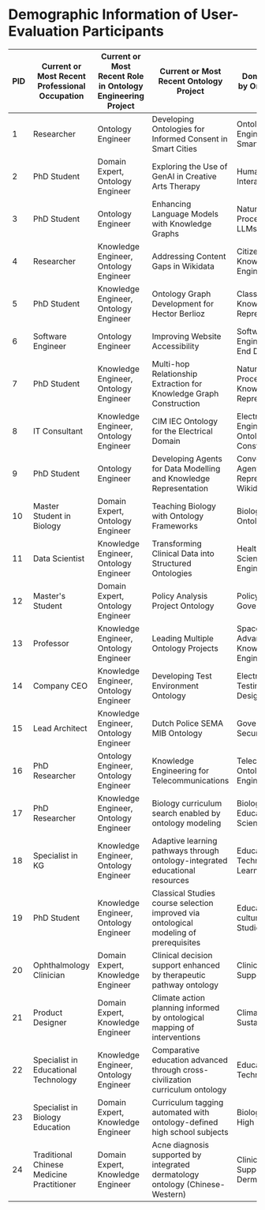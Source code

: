 # Demographic Information of User-Evaluation Participants

| PID | Current or Most Recent Professional Occupation | Current or Most Recent Role in Ontology Engineering Project | Current or Most Recent Ontology Project                              | Domains Covered by Ontology Project               | Experience with Ontology Construction | Familiarity with AI Chatbots       | Familiarity with Ontology User Stories |
|-----|-------------------------------------------------|------------------------------------------------------------|-----------------------------------------------------------------------|--------------------------------------------------|---------------------------------------|-----------------------------------|--------------------------------------|
| 1   | Researcher                                      | Ontology Engineer                                          | Developing Ontologies for Informed Consent in Smart Cities            | Ontology Engineering and Smart Cities             | 5 - Expert                            | 3 - Moderately familiar            | 5 - Extremely familiar              |
| 2   | PhD Student                                     | Domain Expert, Ontology Engineer                           | Exploring the Use of GenAI in Creative Arts Therapy                   | Human-Computer Interaction                       | 3 - Intermediate                     | 3 - Moderately familiar            | 2 - Slightly familiarr                   |
| 3   | PhD Student                                     | Ontology Engineer                                          | Enhancing Language Models with Knowledge Graphs                       | Natural Language Processing (NLP), LLMs, Safety   | 3 - Intermediate                     | 4 - Very familiar                  | 2 - Slightly familiar                   |
| 4   | Researcher                                      | Knowledge Engineer, Ontology Engineer                      | Addressing Content Gaps in Wikidata                                   | Citizen Science, Knowledge Engineering           | 3 - Intermediate                          | 3 - Moderately familiar            | 2 - Slightly familiar              |
| 5   | PhD Student                                     | Knowledge Engineer, Ontology Engineer                      | Ontology Graph Development for Hector Berlioz                         | Classical Music, Knowledge Representation         | 4 - Advanced                          | 4 - Very familiar                  | 2 - Slightly familiar                   |
| 6   | Software Engineer                               | Ontology Engineer                                          | Improving Website Accessibility                                       | Software Engineering, Front-End Development      | 3 - Intermediate                     | 4 - Very familiar                  | 2 - Slightly familiar              |
| 7   | PhD Student                                     | Knowledge Engineer, Ontology Engineer                      | Multi-hop Relationship Extraction for Knowledge Graph Construction    | Natural Language Processing (NLP), Knowledge Representation | 3 - Intermediate                     | 4 - Very familiar                  | 3 - Moderately familiar            |
| 8   | IT Consultant                                   | Knowledge Engineer, Ontology Engineer                      | CIM IEC Ontology for the Electrical Domain                            | Electrical Engineering, Ontology Construction     | 3 - Intermediate                      | 4 - Very familiar                  | 3 - Moderately familiar            |
| 9   | PhD Student                                     | Ontology Engineer                                          | Developing Agents for Data Modelling and Knowledge Representation     | Conversational Agents, Knowledge Representation, Wikidata | 3 - Intermediate                          | 5 - Extremely familiar             | 2 - Slightly familiar              |
| 10  | Master Student in Biology                       | Domain Expert, Ontology Engineer                           | Teaching Biology with Ontology Frameworks                             | Biology, Educational Ontologies                  | 3 - Intermediate                     | 2 - Slightly familiar              | 2 - Slightly familiar                   |
| 11  | Data Scientist                                  | Knowledge Engineer, Ontology Engineer                      | Transforming Clinical Data into Structured Ontologies                 | Healthcare, Data Science, Ontology Engineering   | 3 - Intermediate                      | 4 - Very familiar                  | 1 - Not familiar                   |
| 12  | Master's Student                                | Domain Expert, Ontology Engineer                           | Policy Analysis Project Ontology                                      | Policy Analysis, Government Data                 | 3 - Intermediate                          | 4 - Very familiar                  | 2 - Slightly familiar              |
| 13  | Professor                                       | Knowledge Engineer, Ontology Engineer                      | Leading Multiple Ontology Projects                                    | Space Industry, Advanced Knowledge Engineering    | 5 - Expert                            | 5 - Extremely familiar             | 4 - Very familiar                  |
| 14  | Company CEO                                     | Knowledge Engineer, Ontology Engineer                      | Developing Test Environment Ontology                                  | Electronic Board Testing, Ontology Design         | 4 - Advanced                          | 4 - Very familiar                  | 3 - Moderately familiar            |
| 15  | Lead Architect                                  | Knowledge Engineer, Ontology Engineer                      | Dutch Police SEMA MIB Ontology                                        | Government, Security, Intelligence               | 4 - Advanced                          | 5 - Extremely familiar             | 3 - Moderately familiar            |
| 16  | PhD Researcher                                  | Ontology Engineer, Ontology Engineer                       | Knowledge Engineering for Telecommunications                          | Telecommunications, Ontology Engineering          | 4 - Advanced                          | 4 - Very familiar                  | 4 - Very familiar                  |
| 17 | PhD Researcher | Knowledge Engineer, Ontology Engineer | Biology curriculum search enabled by ontology modeling | Biological Sciences Education, Life Sciences Education | 4 - Advanced | 4 - Very familiar | 3 - Familiar |
| 18 | Specialist in KG | Knowledge Engineer, Ontology Engineer | Adaptive learning pathways through ontology-integrated educational resources | Educational Technology, Digital Learning Tools | 5 - Expert | 5 - Extremely familiar | 4 - Very familiar |
| 19 | PhD Student | Knowledge Engineer, Ontology Engineer | Classical Studies course selection improved via ontological modeling of prerequisites | Education (Cross-cultural), Classical Studies | 3 - Intermediate | 4 - Very familiar | 3 - Familiar |
| 20 | Ophthalmology Clinician | Domain Expert, Knowledge Engineer | Clinical decision support enhanced by therapeutic pathway ontology | Clinical Decision Support | 4 - Advanced | 5 - Extremely familiar | 3 - Familiar |
| 21 | Product Designer | Domain Expert, Knowledge Engineer | Climate action planning informed by ontological mapping of interventions | Climate Change, Sustainable Design | 2 - Basic | 4 - Very familiar | 5 - Extremely familiar |
| 22 | Specialist in Educational Technology | Knowledge Engineer, Ontology Engineer | Comparative education advanced through cross-civilization curriculum ontology | Educational Technology | 3 - Intermediate | 4 - Very familiar | 3 - Familiar |
| 23 | Specialist in Biology Education | Domain Expert, Knowledge Engineer | Curriculum tagging automated with ontology-defined high school subjects | Biology Education, High school | 4 - Advanced | 3 - Familiar | 5 - Extremely familiar |
| 24 | Traditional Chinese Medicine Practitioner | Domain Expert, Knowledge Engineer | Acne diagnosis supported by integrated dermatology ontology (Chinese-Western) | Clinical Decision Support, Dermatology | 5 - Expert | 5 - Extremely familiar | 5 - Extremely familiar |

